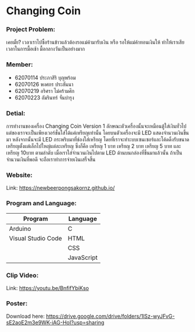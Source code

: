 # Changing Coin

### Project Problem: 
เคยมั้ย? เวลาเราไปซื้อร้านข้าวแล้วต้องรอแม่ค้ามารับเงิน หรือ รอให้แม่ค้าทอนเงินให้ ทำให้เราเสียเวลาในการมื้อเช้า มื้อกลางวันเป็นอย่างมาก

### Member:
- 62070114 ประภาสิริ บุญพร้อม
- 62070126 พงศกร ประสันนา
- 62070219 อริศรา ไม่คร้ามศึก
- 62070223 อัมรินทร์ จั่นบำรุง

### Detial:
การทำงานของเครื่อง Changing Coin Version 1
  ลักษณะตัวเครื่องนั้นจะเหมือนตู้ใส่เงินทั่วไป แต่ของเราจะเป็นเพียงเวอร์ชั่นใส่ได้แค่เหรียญเท่านั้น โดยบนตัวเครื่องจะมี LED แสดงจำนวนเงินขึ้นมา หลังจากนั้นจะมี LED กระพริบมาที่ช่องใส่เหรียญ โดยที่เราจะทำะบบเซนเซอร์และโค้ดดิ้งรับขนาดเหรียญตั้งแต่เล็กไปใหญ่แต่ละเหรียญ ซึ่งก็คือ เหรียญ 1 บาท เหรียญ 2 บาท เหรียญ 5 บาท และ เหรียญ 10บาท ตามลำดับ เมื่อเราใส่จำนวนเงินไปตาม LED ด้านบนกล่องที่ขึ้นมาแล้วนั้น ถ้าเป็นจำนวนเงินที่พอดี จะถือเราทำการจ่ายเงินเสร็จสิ้น
  
### Website:
Link: https://newbeerpongsakornz.github.io/

### Program and Language:
| Program | Language |
| ------ | ------ |
| Arduino | C |
| Visual Studio Code | HTML |
|  | CSS |
|  | JavaScript |

                                        
### Clip Video:
Link: https://youtu.be/BnfifYbiKso

### Poster:
Download here: https://drive.google.com/drive/folders/1lSz-wyJFvG-sE2aoE2m3e9WK-iAG-HoI?usp=sharing
